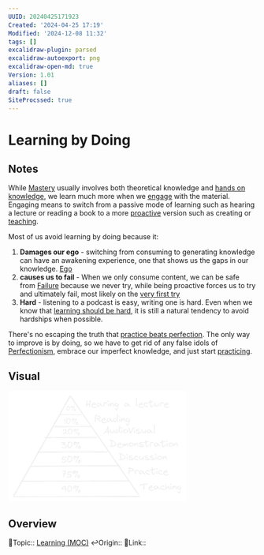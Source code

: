 ```yaml
---
UUID: 20240425171923
Created: '2024-04-25 17:19'
Modified: '2024-12-08 11:32'
tags: []
excalidraw-plugin: parsed
excalidraw-autoexport: png
excalidraw-open-md: true
Version: 1.01
aliases: []
draft: false
SiteProcssed: true
---
```


# Learning by Doing

## Notes

While [Mastery](/notes/mastery.md) usually involves both theoretical knowledge and [hands on knowledge](/notes/experience-knowledge.md), we learn much more when we [engage](/notes/engagement.md) with the material. Engaging means to switch from a passive mode of learning such as hearing a lecture or reading a book to a more [proactive](/notes/proactiveness.md) version such as creating or [teaching](/notes/feynman-technique.md).

Most of us avoid learning by doing because it:
1. **Damages our ego** - switching from consuming to generating knowledge can have an awakening experience, one that shows us the gaps in our knowledge. [Ego](/notes/form-vs-essence.md)
2. **causes us to fail** - When we only consume content, we can be safe from [Failure](/notes/failure.md) because we never try, while being proactive forces us to try and ultimately fail, most likely on the [very first try](/notes/first-batch-trash.md)
3. **Hard** - listening to a podcast is easy, writing one is hard. Even when we know that [learning should be hard](/notes/learning-should-be-hard.md), it is still a natural tendency to avoid hardships when possible.

There's no escaping the truth that [practice beats perfection](/notes/practice-beats-perfection.md). The only way to improve is by doing, so we have to get rid of any false idols of [Perfectionism](/notes/perfectionism.md), embrace our imperfect knowledge, and just start [practicing](/notes/deliberate-practice.md).

## Visual

![learning by doing.webp](/notes/learning-by-doing.webp)

## Overview
🔼Topic:: [Learning (MOC)](/mocs/learning-moc.md)
↩️Origin::
🔗Link::


